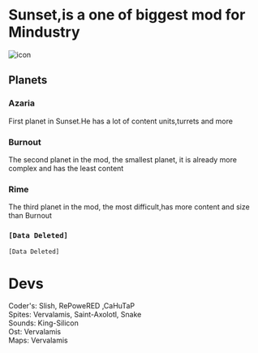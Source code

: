 # Sunset,is a one of biggest mod for Mindustry
![icon](https://user-images.githubusercontent.com/81778048/121011056-db200100-c79e-11eb-862d-c8c8bff0fca8.png)

## Planets
### Azaria
First planet in Sunset.He has a lot of content units,turrets and more
### Burnout
The second planet in the mod, the smallest planet, it is already more complex and has the least content
### Rime
The third planet in the mod, the most difficult,has more content and size than Burnout

### `[Data Deleted]`
`[Data Deleted]`

# Devs
Coder's: Slish, RePoweRED ,CaHuTaP\
Spites: Vervalamis, Saint-Axolotl, Snake\
Sounds: King-Silicon\
Ost: Vervalamis\
Maps: Vervalamis
